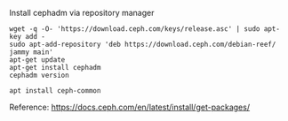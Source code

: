 

Install cephadm via repository manager

```
wget -q -O- 'https://download.ceph.com/keys/release.asc' | sudo apt-key add -
sudo apt-add-repository 'deb https://download.ceph.com/debian-reef/ jammy main'
apt-get update
apt-get install cephadm
cephadm version
```

```
apt install ceph-common
```
Reference: https://docs.ceph.com/en/latest/install/get-packages/